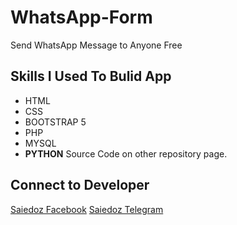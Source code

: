 # WhatsApp-Form
Send WhatsApp Message to Anyone Free

## Skills I Used To Bulid App
<ul>
    <li>HTML</li>
    <li>CSS</li>
    <li>BOOTSTRAP 5</li>
    <li>PHP</li>
    <li>MYSQL</li>
    <li><b>PYTHON</b> Source Code on other repository page.</li>
</ul>

## Connect to Developer
<a href="https://fb.com/notsaied">Saiedoz Facebook</a>
<a href="https://t.me/notsaied">Saiedoz Telegram</a>